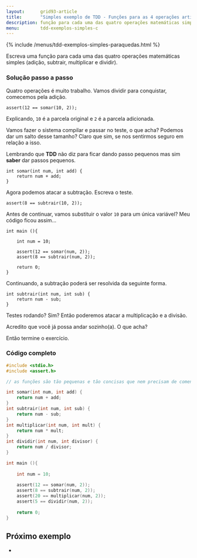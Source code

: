 ```yaml
---
layout:      grid93-article
title:       "Simples exemplo de TDD - Funções para as 4 operações artiméticas"
description: função para cada uma das quatro operações matemáticas simples.
menu:        tdd-exemplos-simples-c
---
```


{% include /menus/tdd-exemplos-simples-paraquedas.html %}


Escreva uma função para cada uma das quatro operações matemáticas simples
(adição, subtrair, multiplicar e dividir).

        
### Solução passo a passo

Quatro operações é muito trabalho. Vamos dividir para conquistar, comecemos pela adição.
   
	assert(12 == somar(10, 2));

Explicando, `10` é a parcela original e `2` é a parcela adicionada.

Vamos fazer o sistema compilar e passar no teste, o que acha? Podemos dar um salto desse tamanho? Claro que sim, se nos
sentirmos seguro em relação a isso.

Lembrando que __TDD__ não diz para ficar dando passo pequenos mas sim __saber__ dar passos pequenos. 

    int somar(int num, int add) {
        return num + add;
    }

Agora podemos atacar a subtração. Escreva o teste.

	assert(8 == subtrair(10, 2));

Antes de continuar, vamos substituir o valor `10` para um única variável? Meu código ficou assim...

    int main (){

        int num = 10;

        assert(12 == somar(num, 2));
        assert(8 == subtrair(num, 2));

        return 0;
    }

Continuando, a subtração poderá ser resolvida da seguinte forma.

    int subtrair(int num, int sub) {
        return num - sub;
    }

Testes rodando? Sim? Então poderemos atacar a multiplicação e a divisão.

Acredito que você já possa andar sozinho(a). O que acha?

Então termine o exercício.


### Código completo

```c
#include <stdio.h>
#include <assert.h>

// as funções são tão pequenas e tão concisas que nem precisam de comentários

int somar(int num, int add) {
    return num + add;
}
int subtrair(int num, int sub) {
    return num - sub;
}
int multiplicar(int num, int mult) {
    return num * mult;
}
int dividir(int num, int divisor) {
    return num / divisor;
}

int main (){
    
    int num = 10;
    
	assert(12 == somar(num, 2));
	assert(8 == subtrair(num, 2));
	assert(20 == multiplicar(num, 2));
	assert(5 == dividir(num, 2));
    
	return 0;
}
```
        

Próximo exemplo
---

- []()
